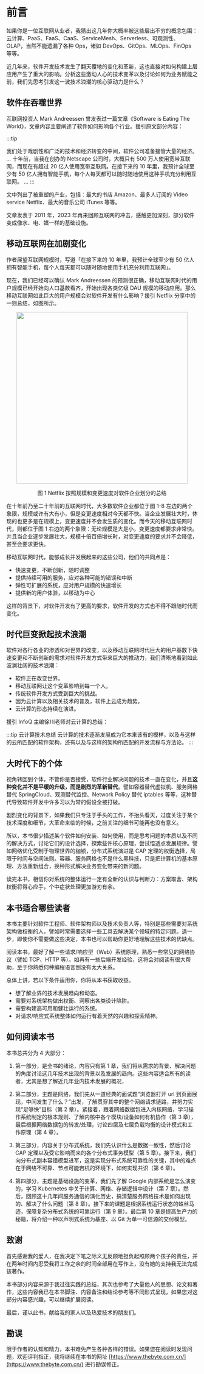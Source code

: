 # 前言

如果你是一位互联网从业者，我猜出这几年你大概率被这些层出不穷的概念包围：云计算、PaaS、FaaS、CaaS、ServiceMesh、Serverless、可观测性、OLAP，当然不能遗漏了各种 Ops，诸如 DevOps、GitOps、MLOps、FinOps 等等。

近几年来，软件开发技术发生了翻天覆地的变化和革新，这也直接对如何构建上层应用产生了重大的影响。分析这些激动人心的技术变革以及讨论如何为业务赋能之前，我们先思考引发这一波技术浪潮的核心驱动力是什么？

## 软件在吞噬世界

互联网投资人 Mark Andreessen 曾发表过一篇文章《Software is Eating The World》，文章内容主要阐述了软件如何影响各个行业。援引原文部分内容：

:::tip <i></i>

我们处于戏剧性和广泛的技术和经济转变的中间，软件公司准备接管大量的经济。
...
十年前，当我在创办的 Netscape 公司时，大概只有 500 万人使用宽带互联网，而现在有超过 20 亿人使用宽带互联网。在接下来的 10 年里，我预计全球至少有 50 亿人拥有智能手机，每个人每天都可以随时随地使用这种手机充分利用互联网。
...
:::

文中列出了被重塑的产业，包括：最大的书店 Amazon、最多人订阅的 Video service Netflix、最大的音乐公司 iTunes 等等。

文章发表于 2011 年，2023 年再来回顾互联网的冲击，感触更加深刻，部分软件变成像水、电、媒一样的基础设施。

## 移动互联网在加剧变化

作者展望互联网规模时，写道「在接下来的 10 年里，我预计全球至少有 50 亿人拥有智能手机，每个人每天都可以随时随地使用手机充分利用互联网」。

现在，我们已经可以确认 Mark Andreessen 的预测很正确，移动互联网时代的用户规模已经开始向人口基数看齐，开始出现各类亿级 DAU 规模的移动应用。那么移动互联网如此巨大的用户规模会对软件开发有什么影响？援引 Netflix 分享中的一则总结，如图所示。

<div  align="center">
	<img src="./assets/ppt4.jpg" width = "450"  align=center />
	<p>图 1 Netflix 按照规模和变更速度对软件企业划分的总结</p>
</div>

在十年前乃至二十年前的互联网时代，大多数软件企业都位于图 1-8 左边的两个象限，规模或许有大有小，但是变更速度相对今天都不快。当企业发展壮大时，体现的也更多是在规模上，变更速度并不会发生质的变化。而今天的移动互联网时代，则都位于图 1 右边的两个象限：无论规模是大是小，变更速度都要求非常快。并且当企业逐步发展壮大，规模十倍百倍增长时，对变更速度的要求并不会降低，甚至会要求更快。

移动互联网时代，能够成长并发展起来的这些公司，他们的共同点是：

- 快速变更，不断创新，随时调整
- 提供持续可用的服务，应对各种可能的错误和中断
- 弹性可扩展的系统，应对用户规模的快速增长
- 提供新的用户体验，以移动为中心

这样的背景下，对软件开发有了更高的要求，软件开发的方式也不得不跟随时代而变化。

## 时代巨变掀起技术浪潮

软件对各行各业的渗透和对世界的改变，以及移动互联网时代巨大的用户基数下快速变更和不断创新的需求对软件开发方式带来巨大的推动力，我们清晰地看到如此波澜壮阔的技术浪潮：

- 软件正在改变世界。
- 移动互联网让这个变革影响到每一个人。
- 传统软件开发方式受到巨大的挑战。
- 因为云计算以及相关技术的普及，软件上云成为趋势。
- 云计算的形态持续在演进。

援引 InfoQ 主编徐川老师对云计算的总结：

:::tip 云计算技术总结
云计算的技术逐渐发展成为它本来该有的模样，以及与这样的云所匹配的软件架构，还有以及与这样的架构所匹配的开发流程与方法论。
:::

## 大时代下的个体

视角转回到个体，不管你是否接受，软件行业解决问题的技术一直在变化，并且**这种变化并不是平缓的升级，而是剧烈的革新替代**。譬如容器替代虚拟机、服务网格替代 SpringCloud、观测替代监控、Network Policy 替代 iptables 等等，这种替代导致软件开发中许多习以为常的假设全被打破。

剧烈变化的背景下，如果我们只专注于手头的工作，不抬头看天，过度关注于某个技术深度和细节，大革命来临的时候，之前关注的细节可能再也没有意义。

所以，本书很少描述某个软件如何安装、如何使用，而是思考问题的本质以及不同的解决方式，讨论它们的设计选择，探索些许核心原理，尝试悟透点发展规律。譬如网络优化受制于物理世界的枷锁，分布式系统演进是 CAP 定理的权衡选择，局限于时间与空间法则。容器、服务网格也不是什么黑科技，只是把计算机的基本原理、方法重新组合，换种形式解决业务变化带来的新问题。

读完本书，相信你对系统的整体运行一定有全新的认识与判断力：方案取舍、架构权衡将得心应手，个中症状处理更加游刃有余。

## 本书适合哪些读者

本书主要针对软件工程师、软件架构师以及技术负责人等，特别是那些需要对系统架构做权衡的人，譬如时常需要选择一些工具去解决某个领域的特定问题。退一步，即使你不需要做这些决定，本书也可以帮助你更好地理解这些技术的优缺点。

阅读本书，最好了解一些请求/响应型（Web）系统原理，熟悉一些常见的网络协议（譬如 TCP、HTTP 等）。如再有一些后端开发经验，这将会对阅读有很大帮助，至于你熟悉何种编程语言倒没有太大关系。

总体上讲，若以下条件适用你，你将从本书获取收益。

- 想了解业界的技术发展趋向和动态。
- 需要对系统架构做出权衡、洞察出各类设计陷阱。
- 需要构建高可用和健壮运行的系统。
- 对请求/响应式系统整体如何运行有着天然的兴趣和探索精神。

## 如何阅读本书

本书总共分为 4 大部分：

1. 第一部分，是全书的绪论，内容只有第 1 章，我们将从需求的背景、解决问题的角度讨论这几年技术出现的背景以及发展的趋向。这些内容适合所有的读者，尤其是想了解近几年业内技术发展的概况，

2. 第二部分，主题是网络，我们先从一道经典的面试题“浏览器打开 url 到页面展现，中间发生了什么？”出发，了解贯穿其中的整个网络请求链路，并努力实现“足够快”目标（第 2 章）。紧接着，跟着网络数据包进入内核网络，学习操作系统制定的根本规则、了解内核中各个模块/设备如何有机协作（第 3 章），最后根据网络数据包的转发/处理，讨论四层及七层负载均衡的设计模式和工作原理（第 4 章）。

3. 第三部分，内容关于分布式系统，我们先认识什么是数据一致性，然后讨论 CAP 定理以及受它影响而来的各个分布式事务模型（第 5 章）。接下来，我们向分布式副本容错模型进军，这是实现分布式系统可靠性的关键，其中的难点在于网络不可靠、节点可能宕机的环境下，如何实现共识（第 6 章）。
3. 第四部分，主题是基础设施的变革，我们先了解 Google 内部系统是怎么演变的，学习 Kubernetes 中关于计算、网络、存储逻辑中设计（第 7 章）。然后，回顾这十几年间服务通信的演化历史，搞清楚服务网格技术是如何出现的、解决了什么问题（第 8 章）。接下来的课题是根据系统运行状态的蛛丝马迹，保障复杂分布式系统的可靠运行（第 9 章）。最后第 10 章是提高生产力的秘籍，将介绍一种以声明式系统为基座、以 Git 为单一可信源的交付模型。

## 致谢

首先感谢我的爱人，在我决定下笔之际义无反顾地担负起照顾两个孩子的责任，并在两年时间内忍受我将工作之余的时间全部用在写作上，没有她的支持我无法完成该著作。

本书部分内容来源于我过往实践的总结，其次也参考了大量他人的思想、论文和著作，这些内容我已在本书脚注、内容备注和结论参考等不同形式呈现，如果您对这部分内容感兴趣，可以继续扩展阅读。

最后，谨以此书，献给我的家人以及热爱技术的朋友们。

## 勘误

限于作者的认知和精力，本书难免产生各种各样的错误。如果您在阅读时发现问题，欢迎评判指正，我将继续在本书的网址 [https://www.thebyte.com.cn/](https://www.thebyte.com.cn/) 进行勘误修正。

